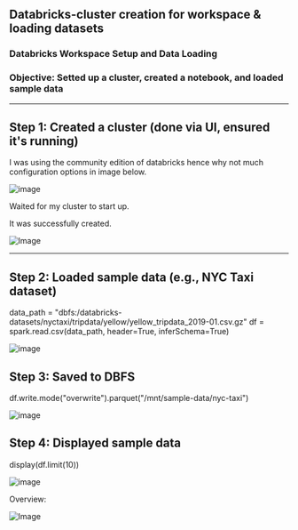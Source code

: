 ## Databricks-cluster creation for workspace & loading datasets
### Databricks Workspace Setup and Data Loading
### Objective: Setted up a cluster, created a notebook, and loaded sample data

***


## Step 1: Created a cluster (done via UI, ensured it's running)
I was using the community edition of databricks hence why not much configuration options in image below.

![image](https://github.com/user-attachments/assets/26af636f-ddae-4945-8772-713b184f2338)


Waited for my cluster to start up. 


It was successfully created.

![Image](https://github.com/user-attachments/assets/7beb373e-cf92-4352-bca9-17e3dfc73dc3)


--- 


## Step 2: Loaded sample data (e.g., NYC Taxi dataset)
data_path = "dbfs:/databricks-datasets/nyctaxi/tripdata/yellow/yellow_tripdata_2019-01.csv.gz"
df = spark.read.csv(data_path, header=True, inferSchema=True)

![image](https://github.com/user-attachments/assets/6e0b76d9-1943-4608-af44-d05264783e32)



## Step 3: Saved to DBFS
df.write.mode("overwrite").parquet("/mnt/sample-data/nyc-taxi")

![image](https://github.com/user-attachments/assets/02b38aee-1ee6-4c7f-b253-b1bc21261946)



## Step 4: Displayed sample data
display(df.limit(10))

![image](https://github.com/user-attachments/assets/5ace930a-dc7d-42cc-b407-6c7152a940f8)



Overview:


![Image](https://github.com/user-attachments/assets/3dcf3fd5-f622-46b7-9150-7f7a71b7d1d1)

